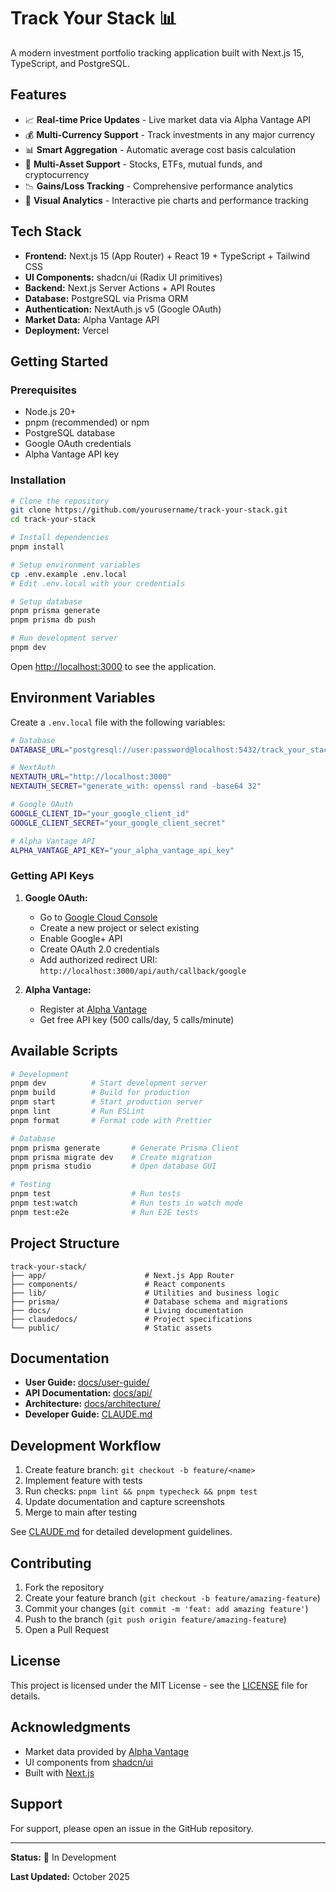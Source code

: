 # Track Your Stack 📊

A modern investment portfolio tracking application built with Next.js 15, TypeScript, and PostgreSQL.

## Features

- 📈 **Real-time Price Updates** - Live market data via Alpha Vantage API
- 💰 **Multi-Currency Support** - Track investments in any major currency
- 📊 **Smart Aggregation** - Automatic average cost basis calculation
- 🎯 **Multi-Asset Support** - Stocks, ETFs, mutual funds, and cryptocurrency
- 📉 **Gains/Loss Tracking** - Comprehensive performance analytics
- 🥧 **Visual Analytics** - Interactive pie charts and performance tracking

## Tech Stack

- **Frontend:** Next.js 15 (App Router) + React 19 + TypeScript + Tailwind CSS
- **UI Components:** shadcn/ui (Radix UI primitives)
- **Backend:** Next.js Server Actions + API Routes
- **Database:** PostgreSQL via Prisma ORM
- **Authentication:** NextAuth.js v5 (Google OAuth)
- **Market Data:** Alpha Vantage API
- **Deployment:** Vercel

## Getting Started

### Prerequisites

- Node.js 20+
- pnpm (recommended) or npm
- PostgreSQL database
- Google OAuth credentials
- Alpha Vantage API key

### Installation

```bash
# Clone the repository
git clone https://github.com/yourusername/track-your-stack.git
cd track-your-stack

# Install dependencies
pnpm install

# Setup environment variables
cp .env.example .env.local
# Edit .env.local with your credentials

# Setup database
pnpm prisma generate
pnpm prisma db push

# Run development server
pnpm dev
```

Open [http://localhost:3000](http://localhost:3000) to see the application.

## Environment Variables

Create a `.env.local` file with the following variables:

```bash
# Database
DATABASE_URL="postgresql://user:password@localhost:5432/track_your_stack"

# NextAuth
NEXTAUTH_URL="http://localhost:3000"
NEXTAUTH_SECRET="generate_with: openssl rand -base64 32"

# Google OAuth
GOOGLE_CLIENT_ID="your_google_client_id"
GOOGLE_CLIENT_SECRET="your_google_client_secret"

# Alpha Vantage API
ALPHA_VANTAGE_API_KEY="your_alpha_vantage_api_key"
```

### Getting API Keys

1. **Google OAuth:**
   - Go to [Google Cloud Console](https://console.cloud.google.com/)
   - Create a new project or select existing
   - Enable Google+ API
   - Create OAuth 2.0 credentials
   - Add authorized redirect URI: `http://localhost:3000/api/auth/callback/google`

2. **Alpha Vantage:**
   - Register at [Alpha Vantage](https://www.alphavantage.co/support/#api-key)
   - Get free API key (500 calls/day, 5 calls/minute)

## Available Scripts

```bash
# Development
pnpm dev          # Start development server
pnpm build        # Build for production
pnpm start        # Start production server
pnpm lint         # Run ESLint
pnpm format       # Format code with Prettier

# Database
pnpm prisma generate       # Generate Prisma Client
pnpm prisma migrate dev    # Create migration
pnpm prisma studio         # Open database GUI

# Testing
pnpm test                  # Run tests
pnpm test:watch            # Run tests in watch mode
pnpm test:e2e              # Run E2E tests
```

## Project Structure

```
track-your-stack/
├── app/                      # Next.js App Router
├── components/               # React components
├── lib/                      # Utilities and business logic
├── prisma/                   # Database schema and migrations
├── docs/                     # Living documentation
├── claudedocs/               # Project specifications
└── public/                   # Static assets
```

## Documentation

- **User Guide:** [docs/user-guide/](./docs/user-guide/)
- **API Documentation:** [docs/api/](./docs/api/)
- **Architecture:** [docs/architecture/](./docs/architecture/)
- **Developer Guide:** [CLAUDE.md](./CLAUDE.md)

## Development Workflow

1. Create feature branch: `git checkout -b feature/<name>`
2. Implement feature with tests
3. Run checks: `pnpm lint && pnpm typecheck && pnpm test`
4. Update documentation and capture screenshots
5. Merge to main after testing

See [CLAUDE.md](./CLAUDE.md) for detailed development guidelines.

## Contributing

1. Fork the repository
2. Create your feature branch (`git checkout -b feature/amazing-feature`)
3. Commit your changes (`git commit -m 'feat: add amazing feature'`)
4. Push to the branch (`git push origin feature/amazing-feature`)
5. Open a Pull Request

## License

This project is licensed under the MIT License - see the [LICENSE](LICENSE) file for details.

## Acknowledgments

- Market data provided by [Alpha Vantage](https://www.alphavantage.co/)
- UI components from [shadcn/ui](https://ui.shadcn.com/)
- Built with [Next.js](https://nextjs.org/)

## Support

For support, please open an issue in the GitHub repository.

---

**Status:** 🚧 In Development

**Last Updated:** October 2025
